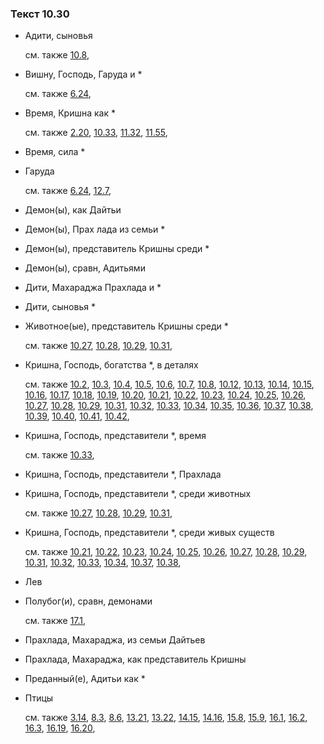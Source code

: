 ### Текст 10.30
	
- Адити, сыновья

	см. также  [10.8](../10/1008.md), 
	
- Вишну, Господь, Гаруда и \*

	см. также  [6.24](../06/0624.md), 
	
- Время, Кришна как \*

	см. также  [2.20](../02/0220.md),  [10.33](../10/1033.md),  [11.32](../11/1132.md),  [11.55](../11/1155.md), 
	
- Время, сила \*

	
- Гаруда

	см. также  [6.24](../06/0624.md),  [12.7](../12/1207.md), 
	
- Демон(ы), как Дайтьи

	
- Демон(ы), Прах лада из семьи \*

	
- Демон(ы), представитель Кришны среди \*

	
- Демон(ы), сравн, Адитьями

	
- Дити, Махараджа Прахлада и \*

	
- Дити, сыновья \*

	
- Животное(ые), представитель Кришны среди \*

	см. также  [10.27](../10/1027.md),  [10.28](../10/1028.md),  [10.29](../10/1029.md),  [10.31](../10/1031.md), 
	
- Кришна, Господь, богатства \*, в деталях

	см. также  [10.2](../10/1002.md),  [10.3](../10/1003.md),  [10.4](../10/1004.md),  [10.5](../10/1005.md),  [10.6](../10/1006.md),  [10.7](../10/1007.md),  [10.8](../10/1008.md),  [10.12](../10/1012.md),  [10.13](../10/1013.md),  [10.14](../10/1014.md),  [10.15](../10/1015.md),  [10.16](../10/1016.md),  [10.17](../10/1017.md),  [10.18](../10/1018.md),  [10.19](../10/1019.md),  [10.20](../10/1020.md),  [10.21](../10/1021.md),  [10.22](../10/1022.md),  [10.23](../10/1023.md),  [10.24](../10/1024.md),  [10.25](../10/1025.md),  [10.26](../10/1026.md),  [10.27](../10/1027.md),  [10.28](../10/1028.md),  [10.29](../10/1029.md),  [10.31](../10/1031.md),  [10.32](../10/1032.md),  [10.33](../10/1033.md),  [10.34](../10/1034.md),  [10.35](../10/1035.md),  [10.36](../10/1036.md),  [10.37](../10/1037.md),  [10.38](../10/1038.md),  [10.39](../10/1039.md),  [10.40](../10/1040.md),  [10.41](../10/1041.md),  [10.42](../10/1042.md), 
	
- Кришна, Господь, представители \*, время

	см. также  [10.33](../10/1033.md), 
	
- Кришна, Господь, представители \*, Прахлада

	
- Кришна, Господь, представители \*, среди животных

	см. также  [10.27](../10/1027.md),  [10.28](../10/1028.md),  [10.29](../10/1029.md),  [10.31](../10/1031.md), 
	
- Кришна, Господь, представители \*, среди живых существ

	см. также  [10.21](../10/1021.md),  [10.22](../10/1022.md),  [10.23](../10/1023.md),  [10.24](../10/1024.md),  [10.25](../10/1025.md),  [10.26](../10/1026.md),  [10.27](../10/1027.md),  [10.28](../10/1028.md),  [10.29](../10/1029.md),  [10.31](../10/1031.md),  [10.32](../10/1032.md),  [10.33](../10/1033.md),  [10.34](../10/1034.md),  [10.37](../10/1037.md),  [10.38](../10/1038.md), 
	
- Лев

	
- Полубог(и), сравн, демонами

	см. также  [17.1](../17/1701.md), 
	
- Прахлада, Махараджа, из семьи Дайтьев

	
- Прахлада, Махараджа, как представитель Кришны

	
- Преданный(е), Адитьи как \*

	
- Птицы

	см. также  [3.14](../03/0314.md),  [8.3](../08/0803.md),  [8.6](../08/0806.md),  [13.21](../13/1321.md),  [13.22](../13/1322.md),  [14.15](../14/1415.md),  [14.16](../14/1416.md),  [15.8](../15/1508.md),  [15.9](../15/1509.md),  [16.1](../16/1601.md),  [16.2](../16/1602.md),  [16.3](../16/1603.md),  [16.19](../16/1619.md),  [16.20](../16/1620.md), 
